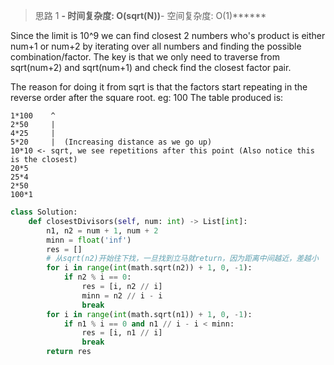 > 思路 1
******- 时间复杂度: O(sqrt(N))******- 空间复杂度: O(1)******


Since the limit is 10^9 we can find closest 2 numbers who's product is either num+1 or num+2 by iterating over all numbers and finding the possible combination/factor.
The key is that we only need to traverse from sqrt(num+2) and sqrt(num+1) and check find the closest factor pair.

The reason for doing it from sqrt is that the factors start repeating in the reverse order after the square root.
eg: 100
The table produced is:
```
1*100    ^
2*50     |
4*25     |
5*20     |  (Increasing distance as we go up)
10*10 <- sqrt, we see repetitions after this point (Also notice this is the closest)
20*5 
25*4 
2*50 
100*1
```

```python
class Solution:
    def closestDivisors(self, num: int) -> List[int]:
        n1, n2 = num + 1, num + 2
        minn = float('inf')
        res = []
        # 从sqrt(n2)开始往下找，一旦找到立马就return，因为距离中间越近，差越小
        for i in range(int(math.sqrt(n2)) + 1, 0, -1): 
            if n2 % i == 0:
                res = [i, n2 // i]
                minn = n2 // i - i
                break
        for i in range(int(math.sqrt(n1)) + 1, 0, -1): 
            if n1 % i == 0 and n1 // i - i < minn:
                res = [i, n1 // i]
                break
        return res
```


